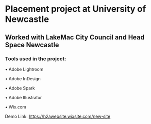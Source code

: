 <h1>Placement project at University of Newcastle</h1>
<h2>Worked with LakeMac City Council and Head Space Newcastle</h2>

<h3>Tools used in the project: </h3>
<p>&bull; Adobe Lightroom</p>
<p>&bull; Adobe InDesign</p>
<p>&bull; Adobe Spark</p>
<p>&bull; Adobe Illustrator</p>
<p>&bull; Wix.com</p>

Demo Link: https://h2awebsite.wixsite.com/new-site

